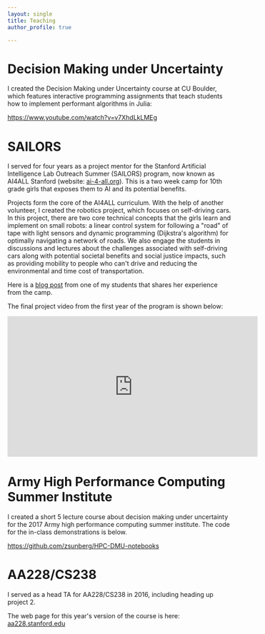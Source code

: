 ```yaml
---
layout: single
title: Teaching
author_profile: true

---
```


# Decision Making under Uncertainty

I created the Decision Making under Uncertainty course at CU Boulder, which features interactive programming assignments that teach students how to implement performant algorithms in Julia:

https://www.youtube.com/watch?v=v7XhdLkLMEg


# SAILORS

I served for four years as a project mentor for the Stanford Artificial Intelligence Lab Outreach Summer (SAILORS) program, now known as AI4ALL Stanford (website: [ai-4-all.org](http://ai-4-all.org)).
This is a two week camp for 10th grade girls that exposes them to AI and its potential benefits.

Projects form the core of the AI4ALL curriculum.
With the help of another volunteer, I created the robotics project, which focuses on self-driving cars.
In this project, there are two core technical concepts that the girls learn and implement on small robots: a linear control system for following a "road" of tape with light sensors and dynamic programming (Dijkstra's algorithm) for optimally navigating a network of roads.
We also engage the students in discussions and lectures about the challenges associated with self-driving cars along with potential societal benefits and social justice impacts, such as providing mobility to people who can't drive and reducing the environmental and time cost of transportation.

Here is a [blog post](https://medium.com/ai4allorg/bringing-inclusive-ai-into-my-community-df845386b83f) from one of my students that shares her experience from the camp.


The final project video from the first year of the program is shown below:

<iframe width="560" height="315" src="https://www.youtube.com/embed/C-QyNdUrn1c" frameborder="0" allow="autoplay; encrypted-media" allowfullscreen></iframe>

# Army High Performance Computing Summer Institute

I created a short 5 lecture course about decision making under uncertainty for the 2017 Army high performance computing summer institute. The code for the in-class demonstrations is below.

[https://github.com/zsunberg/HPC-DMU-notebooks ](https://github.com/zsunberg/HPC-DMU-notebooks)

# AA228/CS238

I served as a head TA for AA228/CS238 in 2016, including heading up project 2.

The web page for this year's version of the course is here: [aa228.stanford.edu](http://aa228.stanford.edu)

